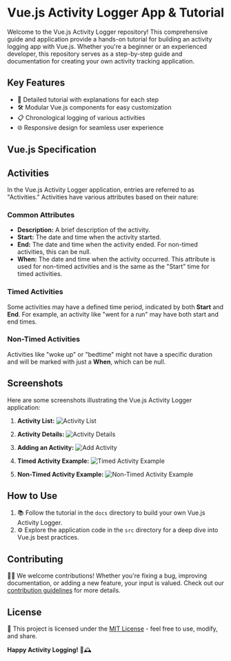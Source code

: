 # Vue.js Activity Logger App & Tutorial

Welcome to the Vue.js Activity Logger repository! This comprehensive guide and application provide a hands-on tutorial for building an activity logging app with Vue.js. Whether you're a beginner or an experienced developer, this repository serves as a step-by-step guide and documentation for creating your own activity tracking application.

## Key Features
- 📖 Detailed tutorial with explanations for each step
- 🛠️ Modular Vue.js components for easy customization
- 📋 Chronological logging of various activities
- 🌐 Responsive design for seamless user experience

## Vue.js Specification

## Activities

In the Vue.js Activity Logger application, entries are referred to as "Activities." Activities have various attributes based on their nature:

### Common Attributes

- **Description:** A brief description of the activity.
- **Start:** The date and time when the activity started.
- **End:** The date and time when the activity ended. For non-timed activities, this can be null.
- **When:** The date and time when the activity occurred. This attribute is used for non-timed activities and is the same as the "Start" time for timed activities.

### Timed Activities

Some activities may have a defined time period, indicated by both **Start** and **End**. For example, an activity like "went for a run" may have both start and end times.

### Non-Timed Activities

Activities like "woke up" or "bedtime" might not have a specific duration and will be marked with just a **When**, which can be null.

## Screenshots

Here are some screenshots illustrating the Vue.js Activity Logger application:

1. **Activity List:**
   ![Activity List](/docs/screenshots/activity_list.png)
   
2. **Activity Details:**
   ![Activity Details](/docs/screenshots/activity_details.png)

3. **Adding an Activity:**
   ![Add Activity](/docs/screenshots/add_activity.png)

4. **Timed Activity Example:**
   ![Timed Activity Example](/docs/screenshots/timed_activity_example.png)

5. **Non-Timed Activity Example:**
   ![Non-Timed Activity Example](/docs/screenshots/non_timed_activity_example.png)


## How to Use
1. 📚 Follow the tutorial in the `docs` directory to build your own Vue.js Activity Logger.
2. ⚙️ Explore the application code in the `src` directory for a deep dive into Vue.js best practices.

## Contributing
👩‍💻 We welcome contributions! Whether you're fixing a bug, improving documentation, or adding a new feature, your input is valued. Check out our [contribution guidelines](link-to-contributing.md) for more details.

## License
📝 This project is licensed under the [MIT License](link-to-license.md) - feel free to use, modify, and share.

**Happy Activity Logging!** 🚀🕰️
